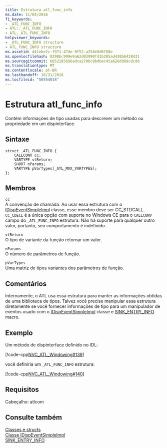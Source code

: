 ```yaml
---
title: Estrutura atl_func_info
ms.date: 11/04/2016
f1_keywords:
- _ATL_FUNC_INFO
- ATL::_ATL_FUNC_INFO
- ATL._ATL_FUNC_INFO
helpviewer_keywords:
- _ATL_FUNC_INFO structure
- ATL_FUNC_INFO structure
ms.assetid: 441ebe2c-f971-47de-9f52-a258e8d6f88e
ms.openlocfilehash: 8398bc999e9a62d03990fd1b205ad438b6428431
ms.sourcegitcommit: 6052185696adca270bc9bdbec45a626dd89cdcdd
ms.translationtype: MT
ms.contentlocale: pt-BR
ms.lasthandoff: 10/31/2018
ms.locfileid: "50554018"
---
```

# <a name="atlfuncinfo-structure"></a>Estrutura atl_func_info

Contém informações de tipo usadas para descrever um método ou propriedade em um dispinterface.

## <a name="syntax"></a>Sintaxe

```
struct _ATL_FUNC_INFO {
    CALLCONV cc;
    VARTYPE vtReturn;
    SHORT nParams;
    VARTYPE pVarTypes[_ATL_MAX_VARTYPES];
};
```

## <a name="members"></a>Membros

`cc`<br/>
A convenção de chamada. Ao usar essa estrutura com o [IDispEventSimpleImpl](../../atl/reference/idispeventsimpleimpl-class.md) classe, esse membro deve ser CC_STDCALL. `CC_CDECL` é a única opção com suporte no Windows CE para o `CALLCONV` campo do `_ATL_FUNC_INFO` estrutura. Não há suporte para qualquer outro valor, portanto, seu comportamento é indefinido.

`vtReturn`<br/>
O tipo de variante da função retornar um valor.

`nParams`<br/>
O número de parâmetros de função.

`pVarTypes`<br/>
Uma matriz de tipos variantes dos parâmetros de função.

## <a name="remarks"></a>Comentários

Internamente, o ATL usa essa estrutura para manter as informações obtidas de uma biblioteca de tipos. Talvez você precise manipular essa estrutura diretamente se você fornecer informações de tipo para um manipulador de eventos usado com o [IDispEventSimpleImpl](../../atl/reference/idispeventsimpleimpl-class.md) classe e [SINK_ENTRY_INFO](composite-control-macros.md#sink_entry_info) macro.

## <a name="example"></a>Exemplo

Um método de dispinterface definido no IDL:

[!code-cpp[NVC_ATL_Windowing#139](../../atl/codesnippet/cpp/atl-func-info-structure_1.idl)]

você definiria um `_ATL_FUNC_INFO` estrutura:

[!code-cpp[NVC_ATL_Windowing#140](../../atl/codesnippet/cpp/atl-func-info-structure_2.h)]

## <a name="requirements"></a>Requisitos

Cabeçalho: atlcom

## <a name="see-also"></a>Consulte também

[Classes e structs](../../atl/reference/atl-classes.md)<br/>
[Classe IDispEventSimpleImpl](../../atl/reference/idispeventsimpleimpl-class.md)<br/>
[SINK_ENTRY_INFO](composite-control-macros.md#sink_entry_info)

